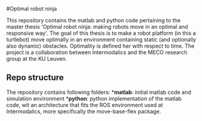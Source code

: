 #Optimal robot ninja

This repository contains the matlab and python code pertaining to the master thesis 'Optimal robot ninja: making robots move in an optimal and responsive way'.
The goal of this thesis is to make a robot platform (in this a turtlebot) move optimally in an environment containing static (and optionally also dynamic) obstacles. Optimality is defined her with respect to time.
The project is a collaboration between Intermodalics and the MECO research group at the KU Leuven.

## Repo structure
The repository contains following folders:
  *__matlab__: initial matlab code and simulation environment
  *__python__: python implementation of the matlab code, wit an architecture that fits the ROS environment used at Intermodalics, more specifically the move-base-flex package.
